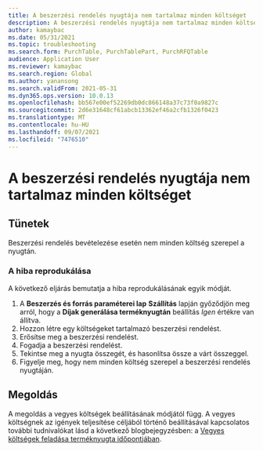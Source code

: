 ```yaml
---
title: A beszerzési rendelés nyugtája nem tartalmaz minden költséget
description: A beszerzési rendelés nyugtája nem tartalmaz minden költséget
author: kamaybac
ms.date: 05/31/2021
ms.topic: troubleshooting
ms.search.form: PurchTable, PurchTablePart, PurchRFQTable
audience: Application User
ms.reviewer: kamaybac
ms.search.region: Global
ms.author: yanansong
ms.search.validFrom: 2021-05-31
ms.dyn365.ops.version: 10.0.13
ms.openlocfilehash: bb567e00ef52269db0dc866148a37c73f0a9827c
ms.sourcegitcommit: 2d6e31648cf61abcb13362ef46a2cfb1326f0423
ms.translationtype: MT
ms.contentlocale: hu-HU
ms.lasthandoff: 09/07/2021
ms.locfileid: "7476510"
---
```

# <a name="a-purchase-order-receipt-doesnt-include-all-charges"></a>A beszerzési rendelés nyugtája nem tartalmaz minden költséget

## <a name="symptoms"></a>Tünetek

Beszerzési rendelés bevételezése esetén nem minden költség szerepel a nyugtán.

### <a name="reproduce-the-issue"></a>A hiba reprodukálása

A következő eljárás bemutatja a hiba reprodukálásának egyik módját.

1. A **Beszerzés és forrás paraméterei lap** **Szállítás** lapján győződjön meg arról, hogy a **Díjak generálása terméknyugtán** beállítás *Igen* értékre van állítva.
1. Hozzon létre egy költségeket tartalmazó beszerzési rendelést.
1. Erősítse meg a beszerzési rendelést.
1. Fogadja a beszerzési rendelést.
1. Tekintse meg a nyugta összegét, és hasonlítsa össze a várt összeggel.
1. Figyelje meg, hogy nem minden költség szerepel a beszerzési rendelés nyugtáján.

## <a name="resolution"></a>Megoldás

A megoldás a vegyes költségek beállításának módjától függ. A vegyes költségnek az igények teljesítése céljából történő beállításával kapcsolatos további tudnivalókat lásd a következő blogbejegyzésben: a [Vegyes költségek feladása terméknyugta időpontjában](https://cloudblogs.microsoft.com/dynamics365/no-audience/2014/11/11/post-misc-charges-at-time-of-product-receipt/).
